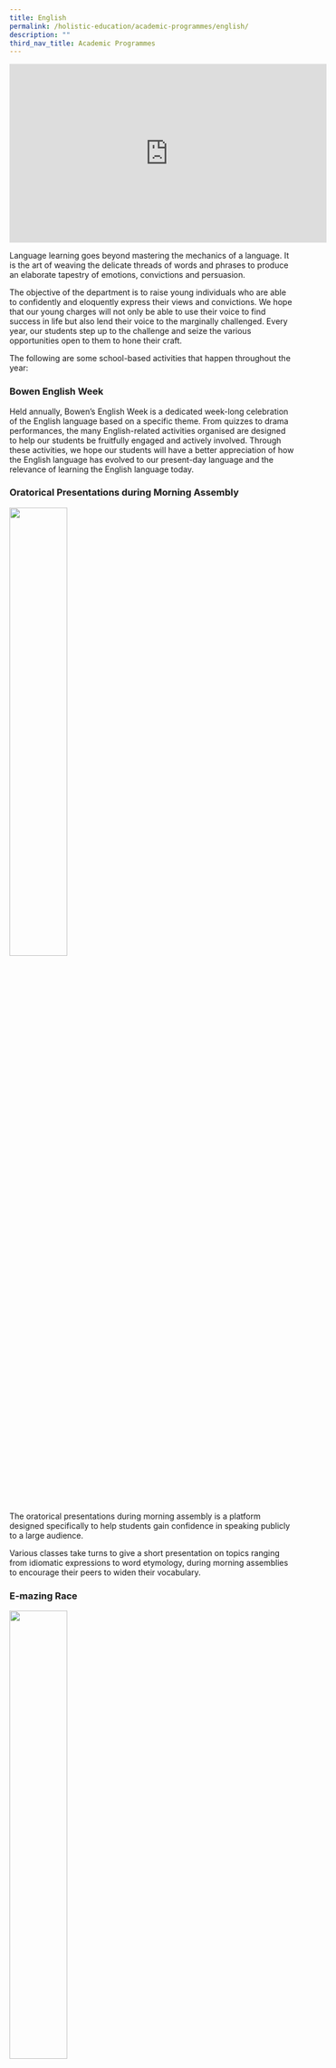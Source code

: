 ```yaml
---
title: English
permalink: /holistic-education/academic-programmes/english/
description: ""
third_nav_title: Academic Programmes
---
```

<iframe width="560" height="315" src="https://www.youtube.com/embed/NNnLN6XWfLo" title="YouTube video player" frameborder="0" allow="accelerometer; autoplay; clipboard-write; encrypted-media; gyroscope; picture-in-picture; web-share" allowfullscreen></iframe>

Language learning goes beyond mastering the mechanics of a language. It is the art of weaving the delicate threads of words and phrases to produce an elaborate tapestry of emotions, convictions and persuasion. 

The objective of the department is to raise young individuals who are able to confidently and eloquently express their views and convictions. We hope that our young charges will not only be able to use their voice to find success in life but also lend their voice to the marginally challenged. Every year, our students step up to the challenge and seize the various opportunities open to them to hone their craft.

The following are some school-based activities that happen throughout the year:

### Bowen English Week

Held annually, Bowen’s English Week is a dedicated week-long celebration of the English language based on a specific theme. From quizzes to drama performances, the many English-related activities organised are designed to help our students be fruitfully engaged and actively involved. Through these activities, we hope our students will have a better appreciation of how the English language has evolved to our present-day language and the relevance of learning the English language today.

### Oratorical Presentations during Morning Assembly


<img src="/images/EL1.png" 
     style="width:45%">
		 
The oratorical presentations during morning assembly is a platform designed specifically to help students gain confidence in speaking publicly to a large audience. 

Various classes take turns to give a short presentation on topics ranging from idiomatic expressions to word etymology, during morning assemblies to encourage their peers to widen their vocabulary.

### E-mazing Race
<img src="/images/EL2.png" 
     style="width:45%">

A perennial favorite, the E(English)-mazing Race is a post-examination activity held during Bowen Fiesta for Secondary Two students. 

Students race one another in groups around the school to take part in language learning activities at various designated stations.

### Literature Learning Journeys
<img src="/images/EL3.png" 
     style="width:45%">
		 
Literature Learning Journeys provide students with authentic experiences of how literature can come alive. By experiencing the magic and the richness of stage performances, students learn to better connect with the text that they are reading. 
 
Whenever possible, students will have the opportunity to experience literature on the stage such as Animal Farm, Forbidden City and Peer Pleasure.

### Inter-School Competitions

<img src="/images/EL4.png" 
     style="width:45%">
		 
Bowen actively trains and sends our students from different streams and levels, to participate in various inter-school oratorical competitions, and events. In recent years, our students have done well in their respective competitions and events.

Our Bowenians won the National Public Speaking Competition in 2016 and also clinched the 2nd runner-up (upper secondary) and top 16 (lower secondary) at the national-level Plain English Speaking Award (PESA) in 2017.
<img src="/images/EL5.png" 
     style="width:45%">
		 
At the National Schools Literature Festival, our team of Secondary 2 Normal (Academic) and Normal (Technical) students choreographed their own presentation for the Choral Reading competition. Our Secondary 3 Literature students took part in the Literature debates, with one team winning the Unseen Poetry debate.

### Summary of Key Activities

<style type="text/css">
.tg  {border-collapse:collapse;border-spacing:0;}
.tg td{border-color:black;border-style:solid;border-width:1px;font-family:Arial, sans-serif;font-size:14px;
  overflow:hidden;padding:10px 5px;word-break:normal;}
.tg th{border-color:black;border-style:solid;border-width:1px;font-family:Arial, sans-serif;font-size:14px;
  font-weight:normal;overflow:hidden;padding:10px 5px;word-break:normal;}
.tg .tg-vqm8{background-color:#E8EDFF;color:#222;text-align:left;vertical-align:top}
.tg .tg-lr6o{background-color:#E8EDFF;color:#222;text-align:left;vertical-align:middle}
</style>
<table class="tg">
<thead>
  <tr>
    <th class="tg-lr6o"><span style="color:#222">LifELit</span></th>
    <th class="tg-lr6o"><span style="color:#222">An oratorical programme for lower secondary</span></th>
  </tr>
</thead>
<tbody>
  <tr>
    <td class="tg-lr6o"><span style="color:#222">English Week</span></td>
    <td class="tg-lr6o"><span style="color:#222">A celebration of English Language learning</span></td>
  </tr>
  <tr>
    <td class="tg-lr6o"><span style="color:#222">Fun with English</span></td>
    <td class="tg-lr6o"><span style="color:#222">Presentations by students</span></td>
  </tr>
  <tr>
    <td class="tg-lr6o"><span style="color:#222">E-mazing Race</span></td>
    <td class="tg-lr6o"><span style="color:#222">A post-examination activity Word-based games</span></td>
  </tr>
  <tr>
    <td class="tg-lr6o"><span style="color:#222">Literature Learning Journey</span></td>
    <td class="tg-lr6o"><span style="color:#222">Theatre visits</span></td>
  </tr>
  <tr>
    <td class="tg-lr6o"><span style="color:#222">Oratorical Competitions</span></td>
    <td class="tg-vqm8">Both intra-school and inter-school competitions on oratorical presentation or Literature presentation or debate</td>
  </tr>
</tbody>
</table>

# English Department Team
### English Language Teacher

<style type="text/css">
.tg  {border-collapse:collapse;border-spacing:0;}
.tg td{border-color:black;border-style:solid;border-width:1px;font-family:Arial, sans-serif;font-size:14px;
  overflow:hidden;padding:10px 5px;word-break:normal;}
.tg th{border-color:black;border-style:solid;border-width:1px;font-family:Arial, sans-serif;font-size:14px;
  font-weight:normal;overflow:hidden;padding:10px 5px;word-break:normal;}
.tg .tg-fxx4{background-color:#ECECEC;color:#222;text-align:left;vertical-align:middle}
.tg .tg-e6w6{background-color:#999;color:#FFF;font-weight:bold;text-align:left;vertical-align:middle}
.tg .tg-b4br{background-color:#ECECEC;color:#222;font-weight:bold;text-align:left;vertical-align:top}
</style>
<table class="tg">
<thead>
  <tr>
    <th class="tg-e6w6"><span style="color:#FFF;background-color:#999">Officer</span></th>
    <th class="tg-e6w6"></th>
    <th class="tg-e6w6"><span style="color:#FFF;background-color:#999">Email Contact</span></th>
  </tr>
</thead>
<tbody>
  <tr>
    <td class="tg-b4br">Mrs. Serene Goh</td>
    <td class="tg-b4br">HOD / EL</td>
    <td class="tg-b4br">serene_goh@schools.gov.sg</td>
  </tr>
  <tr>
    <td class="tg-fxx4"><span style="color:#222">Mr Juraimy Abu Bakar</span></td>
    <td class="tg-fxx4"><span style="color:#222">HOD / Student Well-Being</span></td>
    <td class="tg-fxx4"><span style="color:#222">juraimy_abu_bakar@schools.gov.sg</span><br></td>
  </tr>
  <tr>
    <td class="tg-fxx4"><span style="color:#222">Mr. Paul Lim</span></td>
    <td class="tg-fxx4"><span style="color:#222">SH / EL</span></td>
    <td class="tg-fxx4"><span style="color:#222">lim_keng_soon_paul@schools.gov.sg</span><br></td>
  </tr>
  <tr>
    <td class="tg-fxx4"><span style="color:#222">Ms. Tan Shuming</span><br></td>
    <td class="tg-fxx4"><span style="color:#222">SH / SWB</span></td>
    <td class="tg-fxx4"><span style="color:#222">tan_shuming@schools.gov.sg </span></td>
  </tr>
  <tr>
    <td class="tg-fxx4"><span style="color:#222">Mr. Alvin Chong </span></td>
    <td class="tg-fxx4"><span style="color:#222">SH / ICT</span></td>
    <td class="tg-fxx4"><span style="color:#222">alvin_chong_chee_leong@schools.gov.sg</span></td>
  </tr>
  <tr>
    <td class="tg-fxx4"><span style="color:#222">Ms. Suraiya Izharul</span></td>
    <td class="tg-fxx4"><span style="color:#222"> </span></td>
    <td class="tg-fxx4"><span style="color:#222">suraiya_izharul@schools.gov.sg </span><br></td>
  </tr>
  <tr>
    <td class="tg-fxx4"><span style="color:#222">Ms. Grace Wang</span></td>
    <td class="tg-fxx4"><span style="color:#222"> </span></td>
    <td class="tg-fxx4"><span style="color:#222">wang_yahui_grace@schools.gov.sg</span></td>
  </tr>
  <tr>
    <td class="tg-fxx4"><span style="color:#222">Mrs. Andrea Thoo</span></td>
    <td class="tg-fxx4"><span style="color:#222"> </span></td>
    <td class="tg-fxx4"><span style="color:#222">kan_sok_may_andrea@schools.gov.sg</span></td>
  </tr>
  <tr>
    <td class="tg-fxx4"><span style="color:#222">Mrs. Kalaivani Pookays</span></td>
    <td class="tg-fxx4"><span style="color:#222"> </span></td>
    <td class="tg-fxx4"><span style="color:#222">kalaivani_pookays@schools.gov.sg</span></td>
  </tr>
  <tr>
    <td class="tg-fxx4"><span style="color:#222">Mrs. Adeline Lee</span></td>
    <td class="tg-fxx4"><span style="color:#222"> </span></td>
    <td class="tg-fxx4"><span style="color:#222">wee_siah_imm_adeline@schools.gov.sg</span></td>
  </tr>
  <tr>
    <td class="tg-fxx4"><span style="color:#222">Mrs. Kelly Lim</span><br></td>
    <td class="tg-fxx4"><span style="color:#222"> </span></td>
    <td class="tg-fxx4"><span style="color:#222">goh_yi_cheng@schools.gov.sg</span></td>
  </tr>
  <tr>
    <td class="tg-fxx4"><span style="color:#222">Mdm. Ida Lim</span></td>
    <td class="tg-fxx4"><span style="color:#222"> </span></td>
    <td class="tg-fxx4"><span style="color:#222">ida_lim@schools.gov.sg</span></td>
  </tr>
  <tr>
    <td class="tg-fxx4"><span style="color:#222">Mdm. Ng Gek Hwa</span></td>
    <td class="tg-fxx4"><span style="color:#222"> </span></td>
    <td class="tg-fxx4"><span style="color:#222">ng_gek_hwa@schools.gov.sg</span></td>
  </tr>
  <tr>
    <td class="tg-fxx4"><span style="color:#222">Mdm. Siti Hawa</span></td>
    <td class="tg-fxx4"><span style="color:#222"> </span></td>
    <td class="tg-fxx4"><span style="color:#222">siti_hawa_abdul_hadi@schools.gov.sg </span></td>
  </tr>
  <tr>
    <td class="tg-fxx4"><span style="color:#222">Ms. Rachel Emily Wu</span></td>
    <td class="tg-fxx4"><span style="color:#222"> </span></td>
    <td class="tg-fxx4"><span style="color:#222">wu_shi_min_rachel@schools.gov.sg</span></td>
  </tr>
  <tr>
    <td class="tg-fxx4"><span style="color:#222">Mr. Ken Foo</span></td>
    <td class="tg-fxx4"><span style="color:#222"> </span></td>
    <td class="tg-fxx4"><span style="color:#222">foo_sea_win@schools.gov.sg</span></td>
  </tr>
  <tr>
    <td class="tg-fxx4"><span style="color:#222">Mr. Lim Kah Kiat</span></td>
    <td class="tg-fxx4"><span style="color:#222"> </span></td>
    <td class="tg-fxx4"><span style="color:#222">lim_kah_kiat@schools.gov.sg</span></td>
  </tr>
  <tr>
    <td class="tg-fxx4"><span style="color:#222">Mr. Sean Ross Clunies</span></td>
    <td class="tg-fxx4"><span style="color:#222"> </span></td>
    <td class="tg-fxx4"><span style="color:#222">clunies_ross_sean_james@schools.gov.sg</span></td>
  </tr>
  <tr>
    <td class="tg-fxx4"><span style="color:#222">Ms. Jean Cai</span></td>
    <td class="tg-fxx4"><span style="color:#222"> </span></td>
    <td class="tg-fxx4"><span style="color:#222">cai_junting@schools.gov.sg</span></td>
  </tr>
  <tr>
    <td class="tg-fxx4"><span style="color:#222">Ms. Wirda</span></td>
    <td class="tg-fxx4"><span style="color:#222"> </span></td>
    <td class="tg-fxx4"><span style="color:#222">wirda_mardiana_sanif@schools.gov.sg</span></td>
  </tr>
</tbody>
</table>

### English Literature Teachers
<style type="text/css">
.tg  {border-collapse:collapse;border-spacing:0;}
.tg td{border-color:black;border-style:solid;border-width:1px;font-family:Arial, sans-serif;font-size:14px;
  overflow:hidden;padding:10px 5px;word-break:normal;}
.tg th{border-color:black;border-style:solid;border-width:1px;font-family:Arial, sans-serif;font-size:14px;
  font-weight:normal;overflow:hidden;padding:10px 5px;word-break:normal;}
.tg .tg-fxx4{background-color:#ECECEC;color:#222;text-align:left;vertical-align:middle}
.tg .tg-e6w6{background-color:#999;color:#FFF;font-weight:bold;text-align:left;vertical-align:middle}
.tg .tg-b4br{background-color:#ECECEC;color:#222;font-weight:bold;text-align:left;vertical-align:top}
</style>
<table class="tg">
<thead>
  <tr>
    <th class="tg-e6w6"><span style="color:#FFF;background-color:#999">Officer</span></th>
    <th class="tg-e6w6"></th>
    <th class="tg-e6w6"><span style="color:#FFF;background-color:#999">Email Contact</span></th>
  </tr>
</thead>
<tbody>
  <tr>
    <td class="tg-b4br">Mrs. Serene Goh</td>
    <td class="tg-b4br">HOD / EL</td>
    <td class="tg-b4br">serene_goh@schools.gov.sg</td>
  </tr>
  <tr>
    <td class="tg-fxx4"><span style="color:#222">Ms. Suraiya Izharul</span></td>
    <td class="tg-fxx4"><span style="color:#222"> </span></td>
    <td class="tg-fxx4"><span style="color:#222">suraiya_izharul@schools.gov.sg</span></td>
  </tr>
  <tr>
    <td class="tg-fxx4"><span style="color:#222">Ms. Grace Wang</span>             <br></td>
    <td class="tg-fxx4"><span style="color:#222"> </span></td>
    <td class="tg-fxx4"><span style="color:#222">wang_yahui_grace@schools.gov.sg</span></td>
  </tr>
  <tr>
    <td class="tg-fxx4"><span style="color:#222">Mr. Mohamad Irsyad</span></td>
    <td class="tg-fxx4"><span style="color:#222"> </span></td>
    <td class="tg-fxx4"><span style="color:#222">mohamad_irsyad@schools.gov.sg</span></td>
  </tr>
</tbody>
</table>